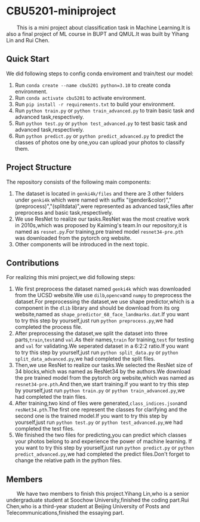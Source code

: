 # CBU5201-miniproject

&emsp;&emsp;This is a mini project about classification task in Machine Learning.It is also a final project of ML course in BUPT and QMUL.It was built by Yihang Lin and Rui Chen.

## Quick Start

We did following steps to config conda enviroment and train/test our model:
1. Run `conda create --name cbu5201 python=3.10` to create conda environment.
2. Run `conda activate cbu5201` to activate environment.
3. Run `pip install -r requirements.txt` to build your environment.
4. Run `python train.py` or `python train_advanced.py` to train basic task and advanced task,respectively.
5. Run `python test.py` or `python test_advanced.py` to test basic task and advanced task,respectively.
6. Run `python predict.py` or `python predict_advanced.py` to predict the classes of photos one by one,you can upload your photos to classify them.

## Project Structure

The repository consists of the following main components:
1. The dataset is located in `genki4k/files` and there are 3 other folders under `genki4k` which were named with suffix "(gender&color)","(preprocess)","(splitdata)",were represented as advanced task,files after preprocess and basic task,respectively.
2. We use ResNet to realize our tasks.ResNet was the most creative work in 2010s,which was proposed by Kaiming's team.In our repository,it is named as `resnet.py`.For training,pre trained model `resnet34-pre.pth` was downloaded from the pytorch org website.
3. Other components will be introduced in the next topic.

## Contributions

For realizing this mini project,we did following steps:
1. We first preprocess the dataset named `genki4k` which was downloaded from the UCSD website.We use `dilb`,`opencv`and `numpy` to preprocess the dataset.For preprocessing the dataset,we use shape predictor,which is a component in the `dlib` library and should be download from its org website,named as `shape_predictor_68_face_landmarks.dat`.If you want to try this step by yourself,just run `python preprocess.py`,we had completed the process file.
2. After preprocessing the dataset,we split the dataset into three parts,`train`,`test`and `val`.As their names,`train` for training,`test` for testing and `val` for validating.We seperated dataset in a 6:2:2 ratio.If you want to try this step by yourself,just run `python split_data.py` or `python split_data_advanced.py`,we had completed the split files.
3. Then,we use ResNet to realize our tasks.We selected the ResNet size of 34 blocks,which was named as ResNet34 by the authors.We download the pre trained model from the pytorch org website,which was named as `resnet34-pre.pth`.And then,we start training.If you want to try this step by yourself,just run `python train.py` or `python train_advanced.py`,we had completed the train files.
4. After training,two kind of files were generated,`class_indices.json`and `resNet34.pth`.The first one represent the classes for clarifying and the second one is the trained model.If you want to try this step by yourself,just run `python test.py` or `python test_advanced.py`,we had completed the test files.
5. We finished the two files for predicting,you can predict which classes your photos belong to and experience the power of machine learning. If you want to try this step by yourself,just run `python predict.py` or `python predict_advanced.py`,we had completed the predict files.Don't forget to change the relative path in the python files.

## Members

&emsp;&emsp;We have two members to finish this project.Yihang Lin,who is a senior undergraduate student at Soochow University,finished the coding part.Rui Chen,who is a third-year student at Beijing University of Posts and Telecommunications,finished the essaying part.




